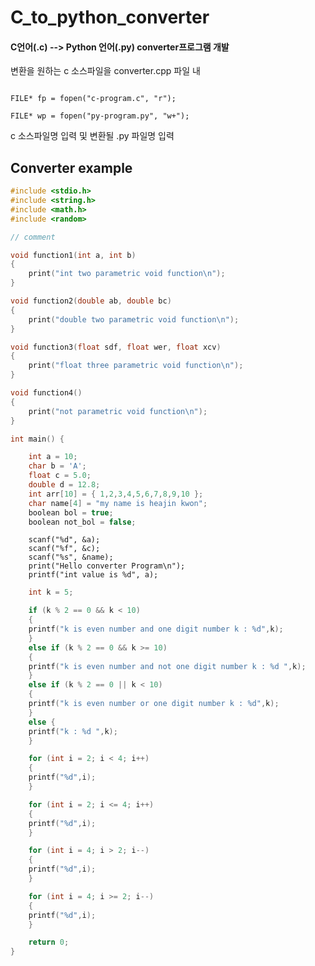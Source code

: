 # C_to_python_converter
<h4> C언어(.c) --> Python 언어(.py) converter프로그램 개발 </h4>
<p> 변환을 원하는 c 소스파일을 converter.cpp 파일 내</p>
<code>
FILE* fp = fopen("c-program.c", "r"); <br>
FILE* wp = fopen("py-program.py", "w+");
</code>
<p>c 소스파일명 입력 및 변환될 .py 파일명 입력</p>

## Converter example

```c
#include <stdio.h>
#include <string.h>
#include <math.h>
#include <random>
```

```c
// comment

void function1(int a, int b)
{
	print("int two parametric void function\n");
}

void function2(double ab, double bc)
{
	print("double two parametric void function\n");
}

void function3(float sdf, float wer, float xcv)
{
	print("float three parametric void function\n");
}

void function4()
{
	print("not parametric void function\n");
}
```

```c
int main() {

	int a = 10;
	char b = 'A';
	float c = 5.0;
	double d = 12.8;
	int arr[10] = { 1,2,3,4,5,6,7,8,9,10 };
	char name[4] = "my name is heajin kwon";
	boolean bol = true;
	boolean not_bol = false;
```

```
	scanf("%d", &a);
	scanf("%f", &c);
	scanf("%s", &name);
	print("Hello converter Program\n");
	printf("int value is %d", a);
```

```c
	int k = 5;

	if (k % 2 == 0 && k < 10)
	{		
	printf("k is even number and one digit number k : %d",k); 
	}
	else if (k % 2 == 0 && k >= 10)
	{
	printf("k is even number and not one digit number k : %d ",k);
	}
	else if (k % 2 == 0 || k < 10)
	{
	printf("k is even number or one digit number k : %d",k);
	}
	else {
	printf("k : %d ",k);
	}
```

```c
	for (int i = 2; i < 4; i++)
	{
	printf("%d",i);
	}

	for (int i = 2; i <= 4; i++)
	{
	printf("%d",i);
	}

	for (int i = 4; i > 2; i--)
	{
	printf("%d",i);
	}

	for (int i = 4; i >= 2; i--)
	{
	printf("%d",i);
	}

	return 0;
}
```
